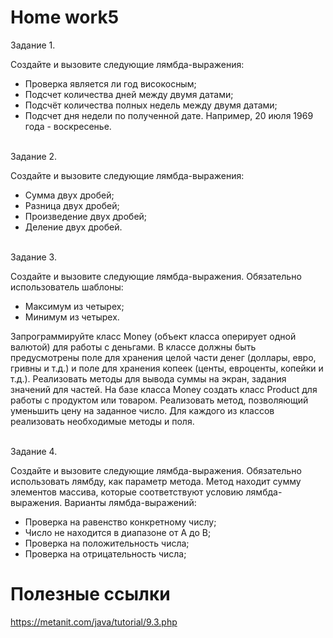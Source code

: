 # <b>Home work5</b>

Задание 1.<br>

Создайте и вызовите следующие лямбда-выражения:
<ul>
<li>Проверка является ли год високосным;</li>
<li>Подсчет количества дней между двумя датами;</li>
<li>Подсчёт количества полных недель между двумя датами;</li>
<li>Подсчет дня недели по полученной дате. Например, 20 июля 1969 года - воскресенье.</li>
</ul>

<br>Задание 2.<br>

Создайте и вызовите следующие лямбда-выражения:
<ul>
<li>Сумма двух дробей;</li>
<li>Разница двух дробей;</li>
<li>Произведение двух дробей;</li>
<li>Деление двух дробей.</li>
</ul>

<br>Задание 3.<br>

Создайте и вызовите следующие лямбда-выражения. Обязательно использователь шаблоны:
<ul>
<li>Максимум из четырех;</li>
<li>Минимум из четырех.</li>
</ul>

Запрограммируйте класс Money (объект класса оперирует одной валютой) для работы с деньгами.
В классе должны быть предусмотрены поле для хранения целой части денег (доллары, евро, гривны и т.д.) и поле для хранения копеек (центы, евроценты, копейки и т.д.).
Реализовать методы для вывода суммы на экран, задания значений для частей.
На базе класса Money создать класс Product для работы с продуктом или товаром. Реализовать метод, позволяющий уменьшить цену на заданное число.
Для каждого из классов реализовать необходимые методы и поля.

<br>Задание 4.<br>

Создайте и вызовите следующие лямбда-выражения. Обязательно использовать лямбду, как параметр метода. Метод находит сумму элементов массива, которые соответствуют условию лямбда-выражения. Варианты лямбда-выражений:
<ul>
<li>Проверка на равенство конкретному числу;</li>
<li>Число не находится в диапазоне от А до В;</li>
<li>Проверка на положительность числа;</li>
<li>Проверка на отрицательность числа;</li>
</ul>

# <b>Полезные ссылки</b>

https://metanit.com/java/tutorial/9.3.php


